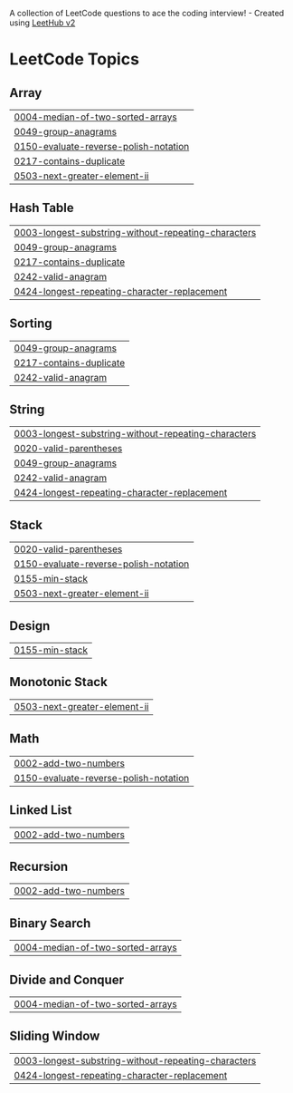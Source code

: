 A collection of LeetCode questions to ace the coding interview! - Created using [LeetHub v2](https://github.com/arunbhardwaj/LeetHub-2.0)
<!---LeetCode Topics Start-->
# LeetCode Topics
## Array
|  |
| ------- |
| [0004-median-of-two-sorted-arrays](https://github.com/JD1304/DSA/tree/master/0004-median-of-two-sorted-arrays) |
| [0049-group-anagrams](https://github.com/JD1304/DSA/tree/master/0049-group-anagrams) |
| [0150-evaluate-reverse-polish-notation](https://github.com/JD1304/DSA/tree/master/0150-evaluate-reverse-polish-notation) |
| [0217-contains-duplicate](https://github.com/JD1304/DSA/tree/master/0217-contains-duplicate) |
| [0503-next-greater-element-ii](https://github.com/JD1304/DSA/tree/master/0503-next-greater-element-ii) |
## Hash Table
|  |
| ------- |
| [0003-longest-substring-without-repeating-characters](https://github.com/JD1304/DSA/tree/master/0003-longest-substring-without-repeating-characters) |
| [0049-group-anagrams](https://github.com/JD1304/DSA/tree/master/0049-group-anagrams) |
| [0217-contains-duplicate](https://github.com/JD1304/DSA/tree/master/0217-contains-duplicate) |
| [0242-valid-anagram](https://github.com/JD1304/DSA/tree/master/0242-valid-anagram) |
| [0424-longest-repeating-character-replacement](https://github.com/JD1304/DSA/tree/master/0424-longest-repeating-character-replacement) |
## Sorting
|  |
| ------- |
| [0049-group-anagrams](https://github.com/JD1304/DSA/tree/master/0049-group-anagrams) |
| [0217-contains-duplicate](https://github.com/JD1304/DSA/tree/master/0217-contains-duplicate) |
| [0242-valid-anagram](https://github.com/JD1304/DSA/tree/master/0242-valid-anagram) |
## String
|  |
| ------- |
| [0003-longest-substring-without-repeating-characters](https://github.com/JD1304/DSA/tree/master/0003-longest-substring-without-repeating-characters) |
| [0020-valid-parentheses](https://github.com/JD1304/DSA/tree/master/0020-valid-parentheses) |
| [0049-group-anagrams](https://github.com/JD1304/DSA/tree/master/0049-group-anagrams) |
| [0242-valid-anagram](https://github.com/JD1304/DSA/tree/master/0242-valid-anagram) |
| [0424-longest-repeating-character-replacement](https://github.com/JD1304/DSA/tree/master/0424-longest-repeating-character-replacement) |
## Stack
|  |
| ------- |
| [0020-valid-parentheses](https://github.com/JD1304/DSA/tree/master/0020-valid-parentheses) |
| [0150-evaluate-reverse-polish-notation](https://github.com/JD1304/DSA/tree/master/0150-evaluate-reverse-polish-notation) |
| [0155-min-stack](https://github.com/JD1304/DSA/tree/master/0155-min-stack) |
| [0503-next-greater-element-ii](https://github.com/JD1304/DSA/tree/master/0503-next-greater-element-ii) |
## Design
|  |
| ------- |
| [0155-min-stack](https://github.com/JD1304/DSA/tree/master/0155-min-stack) |
## Monotonic Stack
|  |
| ------- |
| [0503-next-greater-element-ii](https://github.com/JD1304/DSA/tree/master/0503-next-greater-element-ii) |
## Math
|  |
| ------- |
| [0002-add-two-numbers](https://github.com/JD1304/DSA/tree/master/0002-add-two-numbers) |
| [0150-evaluate-reverse-polish-notation](https://github.com/JD1304/DSA/tree/master/0150-evaluate-reverse-polish-notation) |
## Linked List
|  |
| ------- |
| [0002-add-two-numbers](https://github.com/JD1304/DSA/tree/master/0002-add-two-numbers) |
## Recursion
|  |
| ------- |
| [0002-add-two-numbers](https://github.com/JD1304/DSA/tree/master/0002-add-two-numbers) |
## Binary Search
|  |
| ------- |
| [0004-median-of-two-sorted-arrays](https://github.com/JD1304/DSA/tree/master/0004-median-of-two-sorted-arrays) |
## Divide and Conquer
|  |
| ------- |
| [0004-median-of-two-sorted-arrays](https://github.com/JD1304/DSA/tree/master/0004-median-of-two-sorted-arrays) |
## Sliding Window
|  |
| ------- |
| [0003-longest-substring-without-repeating-characters](https://github.com/JD1304/DSA/tree/master/0003-longest-substring-without-repeating-characters) |
| [0424-longest-repeating-character-replacement](https://github.com/JD1304/DSA/tree/master/0424-longest-repeating-character-replacement) |
<!---LeetCode Topics End-->